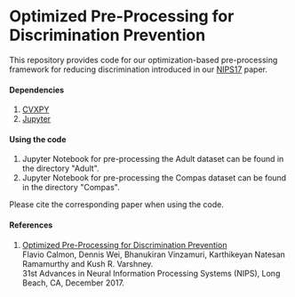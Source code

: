 # Optimized Pre-Processing for Discrimination Prevention

This repository provides code for our optimization-based pre-processing framework for reducing discrimination introduced in our <a href="https://arxiv.org/abs/1704.03354" target="_blank">NIPS17</a> paper.

#### Dependencies 
1. [CVXPY](https://github.com/cvxgrp/cvxpy)
2. [Jupyter](https://github.com/jupyter)


#### Using the code

1. Jupyter Notebook for pre-processing the Adult dataset can be found in the directory "Adult".
2. Jupyter Notebook for pre-processing the Compas dataset can be found in the directory "Compas".

Please cite the corresponding paper when using the code.

#### References
1. <a href="https://arxiv.org/abs/1704.03354" target="_blank">Optimized Pre-Processing for Discrimination Prevention</a> <br>
Flavio Calmon, Dennis Wei, Bhanukiran Vinzamuri, Karthikeyan Natesan Ramamurthy and Kush R. Varshney. <br>
31st Advances in Neural Information Processing Systems (NIPS), Long Beach, CA, December 2017.

